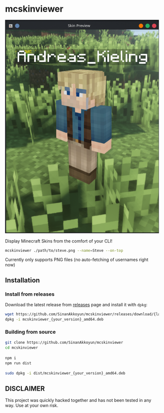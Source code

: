 # mcskinviewer
![sample text: mlg 360 noscope](https://github.com/SinanAkkoyun/mcskinviewer/blob/main/assets/preview_window.png?raw=true)

Display Minecraft Skins from the comfort of your CLI!

```sh
mcskinviewer ./path/to/steve.png --name=Steve --on-top
```

Currently only supports PNG files (no auto-fetching of usernames right now)

## Installation

### Install from releases
Download the latest release from [releases](https://github.com/SinanAkkoyun/mcskinviewer/releases) page and install it with `dpkg`:
```sh
wget https://github.com/SinanAkkoyun/mcskinviewer/releases/download/{latest_release}/mcskinviewer_{your_version}_amd64.deb
dpkg -i mcskinviewer_{your_version}_amd64.deb
```

### Building from source
```sh
git clone https://github.com/SinanAkkoyun/mcskinviewer
cd mcskinviewer

npm i
npm run dist

sudo dpkg -i dist/mcskinviewer_{your_version}_amd64.deb
```

## DISCLAIMER
This project was quickly hacked together and has not been tested in any way. Use at your own risk.
